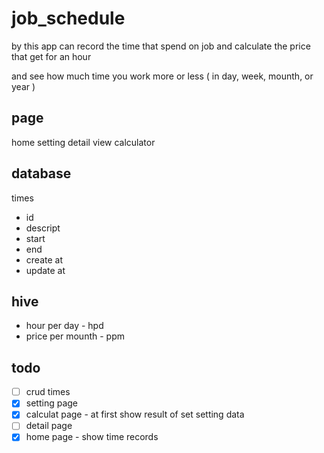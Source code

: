 # job_schedule

by this app can record the time that spend on job
and calculate the price that get for an hour

and see how much time you work more or less ( in day, week, mounth, or year )




page
---
home
setting
detail view
calculator


database
---
times
- id
- descript
- start
- end
- create at
- update at


hive
---
- hour per day - hpd
- price per mounth - ppm



## todo
- [ ] crud times
- [x] setting page
- [x] calculat page - at first show result of set setting data
- [ ] detail page
- [x] home page - show time records
